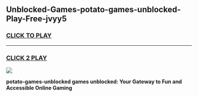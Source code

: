 
## Unblocked-Games-potato-games-unblocked-Play-Free-jvyy5
<h3>
<a href="https://premium76.site?title=potato-games-unblocked&ref=23A">CLICK TO PLAY</a></h3>
<hr>

<h3>
<a href="https://premium76.site?title=potato-games-unblocked&ref=23A">CLICK 2 PLAY</a>
  
</h3>

<a href="https://premium76.site?title=potato-games-unblocked&ref=23A"><img src="https://clearcache.store/games.png"></a>


**potato-games-unblocked games unblocked: Your Gateway to Fun and Accessible Online Gaming**
